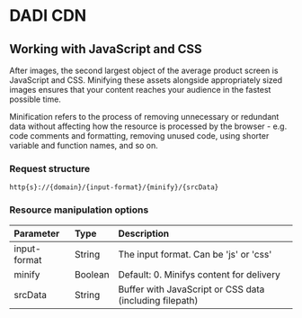 # DADI CDN

## Working with JavaScript and CSS

After images, the second largest object of the average product screen is JavaScript and CSS. Minifying these assets alongside appropriately sized images ensures that your content reaches your audience in the fastest possible time.

Minification refers to the process of removing unnecessary or redundant data without affecting how the resource is processed by the browser - e.g. code comments and formatting, removing unused code, using shorter variable and function names, and so on.

### Request structure

`http{s}://{domain}/{input-format}/{minify}/{srcData}`

### Resource manipulation options

| Parameter     | Type          | Description |
| :------------ | :------------ | :---------- |
| input-format | String | The input format. Can be 'js' or 'css' |
| minify | Boolean | Default: 0. Minifys content for delivery |
| srcData | String | Buffer with JavaScript or CSS data (including filepath) |
